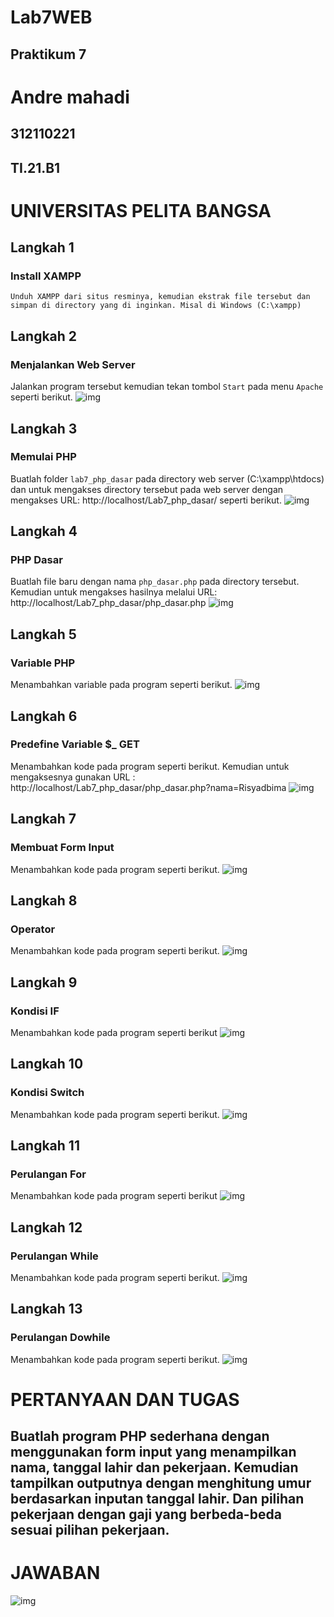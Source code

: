# Lab7WEB
## Praktikum 7
# Andre mahadi
## 312110221
## TI.21.B1
# UNIVERSITAS PELITA BANGSA

## Langkah 1
### Install XAMPP
```
Unduh XAMPP dari situs resminya, kemudian ekstrak file tersebut dan simpan di directory yang di inginkan. Misal di Windows (C:\xampp)
```
## Langkah 2
### Menjalankan Web Server
Jalankan program tersebut kemudian tekan tombol `Start` pada menu `Apache` seperti berikut.
![img](ss/Ss1.png)

## Langkah 3
### Memulai PHP
Buatlah folder  `lab7_php_dasar` pada directory web server (C:\xampp\htdocs) dan untuk mengakses directory tersebut pada web server dengan mengakses URL: http://localhost/Lab7_php_dasar/ seperti berikut.
![img](ss/ss2.png)

## Langkah 4
### PHP Dasar
Buatlah file baru dengan nama `php_dasar.php` pada directory tersebut.
Kemudian untuk mengakses hasilnya melalui URL: http://localhost/Lab7_php_dasar/php_dasar.php
![img](ss/ss3.png)

## Langkah 5
### Variable PHP
Menambahkan variable pada program seperti berikut.
![img](ss/s4.png)

## Langkah 6
### Predefine Variable $_ GET
Menambahkan kode pada program seperti berikut.
Kemudian untuk mengaksesnya gunakan URL : http://localhost/Lab7_php_dasar/php_dasar.php?nama=Risyadbima
![img](ss/ss5.png)

## Langkah 7
### Membuat Form Input
Menambahkan kode pada program seperti berikut.
![img](ss/ss6.png)

## Langkah 8
### Operator
Menambahkan kode pada program seperti berikut.
![img](ss/ss7.png)

## Langkah 9
### Kondisi IF
Menambahkan kode pada program seperti berikut
![img](ss/ss8.png)

## Langkah 10
### Kondisi Switch
Menambahkan kode pada program seperti berikut.
![img](ss/ss9.png)

## Langkah 11
### Perulangan For
Menambahkan kode pada program seperti berikut
![img](ss/ss10.png)

## Langkah 12
### Perulangan While
Menambahkan kode pada program seperti berikut.
![img](ss/ss11.png)

## Langkah 13
### Perulangan Dowhile
Menambahkan kode pada program seperti berikut.
![img](ss/ss12.png)

# PERTANYAAN DAN TUGAS
## Buatlah program PHP sederhana dengan menggunakan form input yang menampilkan nama, tanggal lahir dan pekerjaan. Kemudian tampilkan outputnya dengan menghitung umur berdasarkan inputan tanggal lahir. Dan pilihan pekerjaan dengan gaji yang berbeda-beda sesuai pilihan pekerjaan.

# JAWABAN
![img](ss/ss13.png)